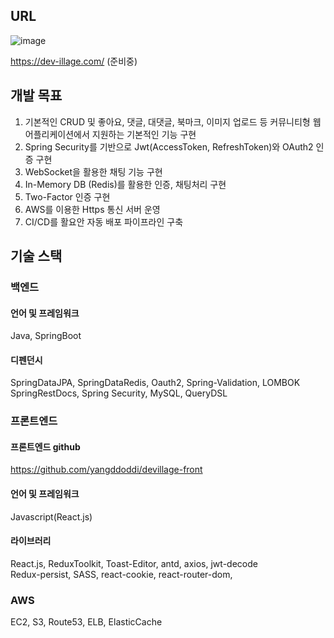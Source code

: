 ## URL

![image](https://user-images.githubusercontent.com/97802103/194878762-84c284c9-c507-46ff-bcc1-92b8d743eb57.png)

https://dev-illage.com/ (준비중)

## 개발 목표

1. 기본적인 CRUD 및 좋아요, 댓글, 대댓글, 북마크, 이미지 업로드 등 커뮤니티형 웹 어플리케이션에서 지원하는 기본적인 기능 구현
2. Spring Security를 기반으로 Jwt(AccessToken, RefreshToken)와 OAuth2 인증 구현
3. WebSocket을 활용한 채팅 기능 구현
4. In-Memory DB (Redis)를 활용한 인증, 채팅처리 구현
5. Two-Factor 인증 구현
6. AWS를 이용한 Https 통신 서버 운영
7. CI/CD를 활요안 자동 배포 파이프라인 구축

## 기술 스택

### 백엔드

#### 언어 및 프레임워크

Java, SpringBoot

#### 디펜던시

SpringDataJPA, SpringDataRedis, Oauth2, Spring-Validation, LOMBOK <br />
SpringRestDocs, Spring Security, MySQL, QueryDSL

### 프론트엔드

#### 프론트엔드 github

https://github.com/yangddoddi/devillage-front

#### 언어 및 프레임워크

Javascript(React.js)

#### 라이브러리

React.js, ReduxToolkit, Toast-Editor, antd, axios, jwt-decode <br />
Redux-persist, SASS, react-cookie, react-router-dom, 

### AWS

EC2, S3, Route53, ELB, ElasticCache
